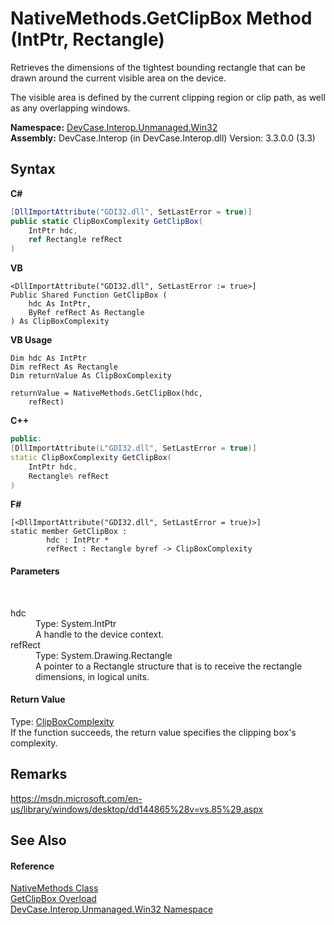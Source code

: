 # NativeMethods.GetClipBox Method (IntPtr, Rectangle)
 

Retrieves the dimensions of the tightest bounding rectangle that can be drawn around the current visible area on the device. 

 The visible area is defined by the current clipping region or clip path, as well as any overlapping windows.

**Namespace:**&nbsp;<a href="N_DevCase_Interop_Unmanaged_Win32">DevCase.Interop.Unmanaged.Win32</a><br />**Assembly:**&nbsp;DevCase.Interop (in DevCase.Interop.dll) Version: 3.3.0.0 (3.3)

## Syntax

**C#**<br />
``` C#
[DllImportAttribute("GDI32.dll", SetLastError = true)]
public static ClipBoxComplexity GetClipBox(
	IntPtr hdc,
	ref Rectangle refRect
)
```

**VB**<br />
``` VB
<DllImportAttribute("GDI32.dll", SetLastError := true>]
Public Shared Function GetClipBox ( 
	hdc As IntPtr,
	ByRef refRect As Rectangle
) As ClipBoxComplexity
```

**VB Usage**<br />
``` VB Usage
Dim hdc As IntPtr
Dim refRect As Rectangle
Dim returnValue As ClipBoxComplexity

returnValue = NativeMethods.GetClipBox(hdc, 
	refRect)
```

**C++**<br />
``` C++
public:
[DllImportAttribute(L"GDI32.dll", SetLastError = true)]
static ClipBoxComplexity GetClipBox(
	IntPtr hdc, 
	Rectangle% refRect
)
```

**F#**<br />
``` F#
[<DllImportAttribute("GDI32.dll", SetLastError = true)>]
static member GetClipBox : 
        hdc : IntPtr * 
        refRect : Rectangle byref -> ClipBoxComplexity 

```


#### Parameters
&nbsp;<dl><dt>hdc</dt><dd>Type: System.IntPtr<br />A handle to the device context.</dd><dt>refRect</dt><dd>Type: System.Drawing.Rectangle<br />A pointer to a Rectangle structure that is to receive the rectangle dimensions, in logical units.</dd></dl>

#### Return Value
Type: <a href="T_DevCase_Interop_Unmanaged_Win32_Enums_ClipBoxComplexity">ClipBoxComplexity</a><br />If the function succeeds, the return value specifies the clipping box's complexity. 



## Remarks
<a href="https://msdn.microsoft.com/en-us/library/windows/desktop/dd144865%28v=vs.85%29.aspx" target="_blank">https://msdn.microsoft.com/en-us/library/windows/desktop/dd144865%28v=vs.85%29.aspx</a>

## See Also


#### Reference
<a href="T_DevCase_Interop_Unmanaged_Win32_NativeMethods">NativeMethods Class</a><br /><a href="Overload_DevCase_Interop_Unmanaged_Win32_NativeMethods_GetClipBox">GetClipBox Overload</a><br /><a href="N_DevCase_Interop_Unmanaged_Win32">DevCase.Interop.Unmanaged.Win32 Namespace</a><br />